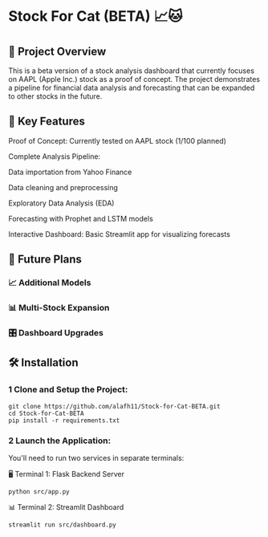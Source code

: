 # Stock For Cat (BETA) 📈🐱
## 📌 Project Overview


This is a beta version of a stock analysis dashboard that currently focuses on AAPL (Apple Inc.) stock as a proof of concept. The project demonstrates a pipeline for financial data analysis and forecasting that can be expanded to other stocks in the future.

## 🚀 Key Features

Proof of Concept: Currently tested on AAPL stock (1/100 planned)

Complete Analysis Pipeline:

Data importation from Yahoo Finance

Data cleaning and preprocessing

Exploratory Data Analysis (EDA)

Forecasting with Prophet and LSTM models

Interactive Dashboard: Basic Streamlit app for visualizing forecasts

## 🔮 Future Plans

### 📈 Additional Models

### 📊 Multi-Stock Expansion

### 🎛️ Dashboard Upgrades


## 🛠️ Installation

### 1 Clone and Setup the Project:
```
git clone https://github.com/alafh11/Stock-for-Cat-BETA.git
cd Stock-for-Cat-BETA
pip install -r requirements.txt
```
### 2  Launch the Application:

You'll need to run two services in separate terminals:

🖥️ Terminal 1: Flask Backend Server
```
python src/app.py
```

📊 Terminal 2: Streamlit Dashboard
```
streamlit run src/dashboard.py
```




